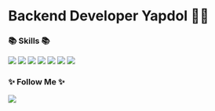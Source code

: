 # Backend Developer Yapdol 👩‍💻 

### 📚️ Skills 📚️
<img src="https://img.shields.io/badge/Java-007396?style=flat-square&logo=OpenJDK&logoColor=white"/></a>
<img src="https://img.shields.io/badge/Spring-6DB33F?style=flat-square&logo=Spring&logoColor=white"/></a>
<img src="https://img.shields.io/badge/Mysql-4479A1?style=flat-square&logo=MySql&logoColor=white"/></a>
<img src="https://img.shields.io/badge/Amazon EC2-FF9900?style=flat-square&logo=Amazon EC2&logoColor=white"/></a>
<img src="https://img.shields.io/badge/Python-3766AB?style=flat-square&logo=Python&logoColor=white"/></a>
<img src="https://img.shields.io/badge/GitHub-181717?style=flat-square&logo=GitHub&logoColor=white"/></a>
<img src="https://img.shields.io/badge/Postman-FF6C37?style=flat-square&logo=Postman&logoColor=white"/></a>


### ✨ Follow Me ✨
<a href="https://jdh0715.tistory.com/"><img src="https://img.shields.io/badge/Tistory-orange?style=flat-square&logo=Tistory&logoColor=white&height=2">
<!--a href="mailto:sftm0715@naver.com"><img src="https://img.shields.io/badge/Email-03C75A?style=flat-square&logo=Naver&logoColor=white&link=sftm0715@naver.com"/></a>-->
<!--노션-->

<!--
![Anurag's GitHub stats](https://github-readme-stats.vercel.app/api?username=sftm0715&show_icons=true&theme=radical)
-->

<!--백준티-->

<!--
**sftm0715/sftm0715** is a  🔥 _special_ ✨🛠 repository because its `README.md` (this file) appears on your GitHub profile.

Here are some ideas to get you started:

- 🔭 추후 배너 색깔 바꾸기
- 👯 I’m looking to collaborate on ...
- 🤔 I’m looking for help with ...
- 💬 Ask me about ...
- 📫 How to reach me: ...
- 😄 Pronouns: ...
- ⚡ Fun fact: ...
-->
